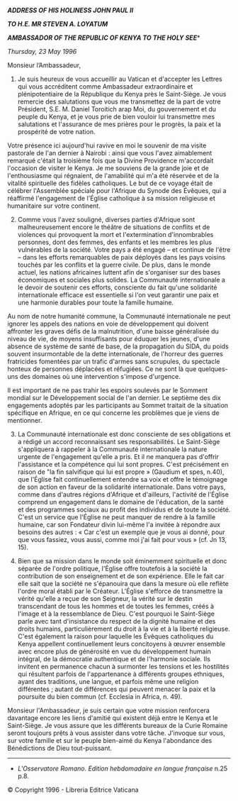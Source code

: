 ***ADDRESS OF HIS HOLINESS JOHN PAUL II***

***TO H.E. MR STEVEN A. LOYATUM***

***AMBASSADOR OF THE REPUBLIC OF KENYA TO THE HOLY SEE****

*Thursday, 23 May 1996*

Monsieur l’Ambassadeur,

1. Je suis heureux de vous accueillir au Vatican et d'accepter les Lettres qui vous accréditent comme Ambassadeur extraordinaire et plénipotentiaire de la République du Kenya près le Saint-Siège. Je vous remercie des salutations que vous me transmettez de la part de votre Président, S.E. M. Daniel Toroitich arap Moi, du gouvernement et du peuple du Kenya, et je vous prie de bien vouloir lui transmettre mes salutations et l'assurance de mes prières pour le progrès, la paix et la prospérité de votre nation.

Votre présence ici aujourd'hui ravive en moi le souvenir de ma visite pastorale de l'an dernier à Nairobi : ainsi que vous l'avez aimablement remarqué c'était la troisième fois que la Divine Providence m'accordait l'occasion de visiter le Kenya. Je me souviens de la grande joie et de l'enthousiasme qui régnaient, de l'amabilité qui m'a été réservée et de la vitalité spirituelle des fidèles catholiques. Le but de ce voyage était de célébrer l'Assemblée spéciale pour l'Afrique du Synode des Évêques, qui a réaffirmé l'engagement de l'Église catholique à sa mission religieuse et humanitaire sur votre continent.

2. Comme vous l'avez souligné, diverses parties d'Afrique sont malheureusement encore le théâtre de situations de conflits et de violences qui provoquent la mort et l'extermination d'innombrables personnes, dont des femmes, des enfants et les membres les plus vulnérables de la société. Votre pays a été engagé – et continue de l'être – dans les efforts remarquables de paix déployés dans les pays voisins touchés par les conflits et la guerre civile. De plus, dans le monde actuel, les nations africaines luttent afin de s'organiser sur des bases économiques et sociales plus solides. La Communauté internationale a le devoir de soutenir ces efforts, consciente du fait qu'une solidarité internationale efficace est essentielle si l'on veut garantir une paix et une harmonie durables pour toute la famille humaine.

Au nom de notre humanité commune, la Communauté internationale ne peut ignorer les appels des nations en voie de développement qui doivent affronter les graves défis de la malnutrition, d'une baisse généralisée du niveau de vie, de moyens insuffisants pour éduquer les jeunes, d'une absence de système de santé de base, de la propagation du SIDA, du poids souvent insurmontable de la dette internationale, de l'horreur des guerres fratricides fomentées par un trafic d'armes sans scrupules, du spectacle honteux de personnes déplacées et réfugiées. Ce ne sont là que quelques-uns des domaines où une intervention s'impose d'urgence.

Il est important de ne pas trahir les espoirs soulevés par le Somment mondial sur le Développement social de l'an dernier. Le septième des dix engagements adoptés par les participants au Sommet traitait de la situation spécifique en Afrique, en ce qui concerne les problèmes que je viens de mentionner.

3. La Communauté internationale est donc consciente de ses obligations et a rédigé un accord reconnaissant ses responsabilités. Le Saint-Siège s'appliquera à rappeler à la Communauté internationale la nature urgente de l'engagement qu'elle a pris. Et il ne manquera pas d'offrir l'assistance et la compétence qui lui sont propres. C'est précisément en raison de "la fin salvifique qui lui est propre » (Gaudium et spes, n.40), que l'Église fait continuellement entendre sa voix et offre le témoignage de son action en faveur de la solidarité internationale. Dans votre pays, comme dans d'autres régions d'Afrique et d'ailleurs, l'activité de l'Église comprend un engagement dans le domaine de l'éducation, de la santé et des programmes sociaux au profit des individus et de toute la société. C'est un service que l'Église ne peut manquer de rendre à la famille humaine, car son Fondateur divin lui-même l'a invitée à répondre aux besoins des autres : « Car c'est un exemple que je vous ai donné, pour que vous fassiez, vous aussi, comme moi j'ai fait pour vous » (cf. Jn 13, 15).

4. Bien que sa mission dans le monde soit éminemment spirituelle et donc séparée de l'ordre politique, l'Église offre toutefois à la société la contribution de son enseignement et de son expérience. Elle le fait car elle sait que la société ne s'épanouira que dans la mesure où elle reflète l'ordre moral établi par le Créateur. L'Église s'efforce de transmettre la vérité qu'elle a reçue de son Seigneur, la vérité sur le destin transcendant de tous les hommes et de toutes les femmes, créés à l'image et à la ressemblance de Dieu. C'est pourquoi le Saint-Siège parle avec tant d'insistance du respect de la dignité humaine et des droits humains, particulièrement du droit à la vie et à la liberté religieuse. C'est également la raison pour laquelle les Évêques catholiques du Kenya appellent continuellement leurs concitoyens à œuvrer ensemble avec encore plus de générosité en vue du développement humain intégral, de la démocratie authentique et de l'harmonie sociale. Ils invitent en permanence chacun à surmonter les tensions et les hostilités qui résultent parfois de l'appartenance à différents groupes ethniques, ayant des traditions, une langue, et parfois même une religion différentes ; autant de différences qui peuvent menacer la paix et la poursuite du bien commun (cf. Ecclesia in Africa, n. 49).

Monsieur l'Ambassadeur, je suis certain que votre mission renforcera davantage encore les liens d'amitié qui existent déjà entre le Kenya et le Saint-Siège. Je vous assure que les différents bureaux de la Curie Romaine seront toujours prêts à vous assister dans votre tâche. J'invoque sur vous, sur votre famille et sur le peuple bien-aimé du Kenya l'abondance des Bénédictions de Dieu tout-puissant.

* * *

* *L'Osservatore Romano. Edition hebdomadaire en langue française* n.25 p.8.

© Copyright 1996 - Libreria Editrice Vaticana